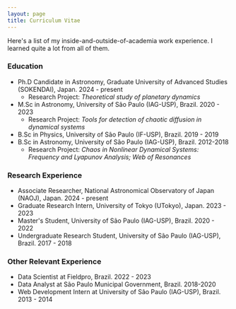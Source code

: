 ```yaml
---
layout: page
title: Curriculum Vitae
---
```


Here's a list of my inside-and-outside-of-academia work experience. I learned quite a lot from all of them.

### Education
* Ph.D Candidate in Astronomy, Graduate University of Advanced Studies (SOKENDAI), Japan. 2024 - present
  * Research Project: _Theoretical study of planetary dynamics_
* M.Sc in Astronomy, University of São Paulo (IAG-USP), Brazil. 2020 - 2023
  * Research Project: _Tools for detection of chaotic diffusion in dynamical systems_
* B.Sc in Physics, University of São Paulo (IF-USP), Brazil. 2019 - 2019
* B.Sc in Astronomy, University of São Paulo (IAG-USP), Brazil. 2012-2018
  * Research Project: _Chaos in Nonlinear Dynamical Systems: Frequency and Lyapunov Analysis; Web of Resonances_

### Research Experience
* Associate Researcher, National Astronomical Observatory of Japan (NAOJ), Japan. 2024 - present
* Graduate Research Intern, University of Tokyo (UTokyo), Japan. 2023 - 2023
* Master's Student, University of São Paulo (IAG-USP), Brazil. 2020 - 2022
* Undergraduate Research Student, University of São Paulo (IAG-USP), Brazil. 2017 - 2018

### Other Relevant Experience
* Data Scientist at Fieldpro, Brazil. 2022 - 2023
* Data Analyst at São Paulo Municipal Government, Brazil. 2018-2020
* Web Development Intern at University of São Paulo (IAG-USP), Brazil. 2013 - 2014


